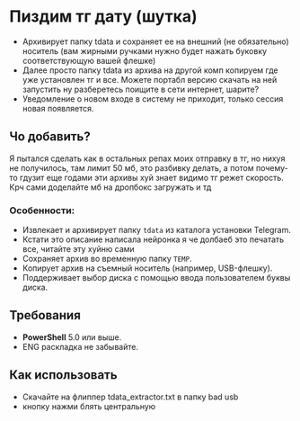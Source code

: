 # Пиздим тг дату (шутка)

- Архивирует папку tdata и сохраняет ее на внешний (не обязательно) носитель (вам жирными ручками нужно будет нажать буковку соответствующую вашей флешке)
- Далее просто папку tdata из архива на другой комп копируем где уже установлен тг и все. Можете портабл версию скачать на ней запустить ну разберетесь поищите в сети интернет, шарите? 
- Уведомление о новом входе в систему не приходит, только сессия новая появляется. 

## Чо добавить?
Я пытался сделать как в остальных репах моих отправку в тг, но нихуя не получилось, там лимит 50 мб, это разбивку делать, а потом почему-то гдузит еще годами эти архивы хуй знает видимо тг режет скорость.
Крч сами доделайте мб на дропбокс загружать и тд


### Особенности:
- Извлекает и архивирует папку `tdata` из каталога установки Telegram.
- Кстати это описание написала нейронка я че долбаеб это печатать все, читайте эту хуйню сами
- Сохраняет архив во временную папку `TEMP`.
- Копирует архив на съемный носитель (например, USB-флешку).
- Поддерживает выбор диска с помощью ввода пользователем буквы диска.

## Требования

- **PowerShell** 5.0 или выше.
- ENG раскладка не забывайте.


## Как использовать

- Скачайте на флиппер tdata_extractor.txt в папку bad usb
- кнопку нажми блять центральную
